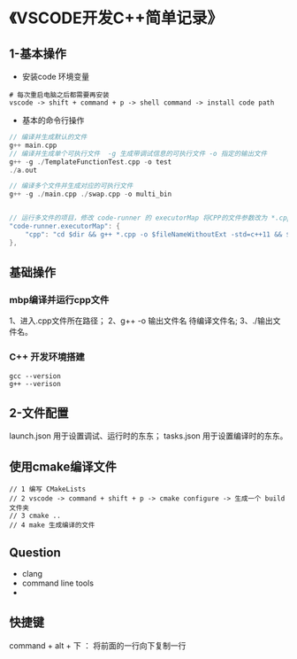 
# 《VSCODE开发C++简单记录》

## 1-基本操作
* 安装code 环境变量
```shell script
# 每次重启电脑之后都需要再安装
vscode -> shift + command + p -> shell command -> install code path
```

* 基本的命令行操作
```cpp
// 编译并生成默认的文件
g++ main.cpp
// 编译并生成单个可执行文件  -g 生成带调试信息的可执行文件 -o 指定的输出文件
g++ -g ./TemplateFunctionTest.cpp -o test
./a.out

// 编译多个文件并生成对应的可执行文件
g++ -g ./main.cpp ./swap.cpp -o multi_bin


// 运行多文件的项目，修改 code-runner 的 executorMap 将CPP的文件参数改为 *.cpp
"code-runner.executorMap": {    
    "cpp": "cd $dir && g++ *.cpp -o $fileNameWithoutExt -std=c++11 && $dir$fileNameWithoutExt"
},


```






## 基础操作
### mbp编译并运行cpp文件
1、进入.cpp文件所在路径；
2、g++ -o 输出文件名 待编译文件名;
3、./输出文件名。



### C++ 开发环境搭建
```shell
gcc --version
g++ --verison
```





## 2-文件配置
launch.json 用于设置调试、运行时的东东；
tasks.json 用于设置编译时的东东。



## 使用cmake编译文件
```shell script
// 1 编写 CMakeLists
// 2 vscode -> command + shift + p -> cmake configure -> 生成一个 build 文件夹
// 3 cmake ..
// 4 make 生成编译的文件

```



## Question
* clang  
* command line tools 
* 

## 快捷键
command + alt + 下 ： 将前面的一行向下复制一行

